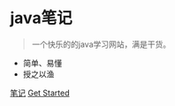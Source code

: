 <!-- _coverpage.md -->

# java笔记 <small></small>

> 一个快乐的的java学习网站，满是干货。

- 简单、易懂
- 授之以渔

[笔记](https://www.yuque.com/itmiao/itmck)
[Get Started](/README.md)
